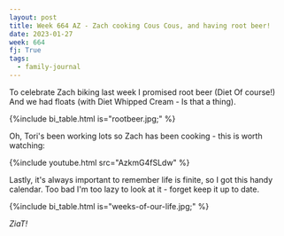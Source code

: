 ```yaml
---
layout: post
title: Week 664 AZ - Zach cooking Cous Cous, and having root beer!
date: 2023-01-27
week: 664
fj: True
tags:
  - family-journal
---
```


To celebrate Zach biking last week I promised root beer (Diet Of course!) And we had floats (with Diet Whipped Cream - Is that a thing).

{%include bi_table.html is="rootbeer.jpg;" %}

Oh, Tori's been working lots so Zach has been cooking - this is worth watching:

{%include youtube.html src="AzkmG4fSLdw" %}

Lastly, it's always important to remember life is finite, so I got this handy calendar. Too bad I'm too lazy to look at it - forget keep it up to date.

{%include bi_table.html is="weeks-of-our-life.jpg;" %}

_ZiaT!_
